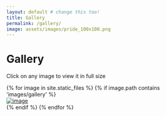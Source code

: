 ```yaml
---
layout: default # change this too!
title: Gallery
permalink: /gallery/
image: assets/images/pride_100x100.png
---
```


# Gallery

Click on any image to view it in full size

<div class="nafoarms-gallery">
    {% for image in site.static_files %}
        {% if image.path contains 'images/gallery' %}
            <div>
                <a href="{{ image.path  | relative_url }}"><img src="{{ image.path | relative_url }}" alt="image" /></a>
            </div>
        {% endif %}
    {% endfor %}
</div>
